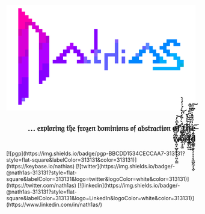 <p align="center">
<img alt="nathias" src="https://raw.githubusercontent.com/nath1as/nath1as/master/images/nths.gif"><h2 align="right">
... 𝔢𝔵𝔭𝔩𝔬𝔯𝔦𝔫𝔤 𝔱𝔥𝔢 𝔣𝔯𝔬𝔷𝔢𝔫 𝔡𝔬𝔪𝔦𝔫𝔦𝔬𝔫𝔰 𝔬𝔣 𝔞𝔟𝔰𝔱𝔯𝔞𝔠𝔱𝔦𝔬𝔫 o̴̸̙̣̻͔f҉̢͎̻̫̣̼̠̕ ͖̟͎t̳̣̭̟͙̼̗̦͡h̬̙̫̥̜̰̠͕e̶̩͍̰̼̭̳͔̳͖͞͞ w̶̸̢͖͓̲̬͙̹͙̞͖͔͇̅ͨ͊́́͛ͣͫ̀̓͝ͅo̗̩̞͚͐̈́̑͂ͪͩ̀ͬ̑̒̓̍ͬ́̾̓͑̀͜ͅrͨ̊̿̊ͤ͛̔ͦ̉̆̚̚͘҉̶̶̱̙̜̺͢l̢̛ͮ̄͑͊̋͑́̋͂͒͛̋ͫ̉ͣ̋̚͢͏҉̬̺̗̟͙d̵͕̣̩̣̬̖̠͓͓̦̩̳̬͖̜̖̬ͪ̿͛͛̽̔̃͒̄̇ͬ̄̈͊̎͠ͅ
</h2>
</p>
[![pgp](https://img.shields.io/badge/pgp-BBCDD1534CECCAA7-313131?style=flat-square&labelColor=313131&color=313131)](https://keybase.io/nathias)
[![twitter](https://img.shields.io/badge/-@nath1as-313131?style=flat-square&labelColor=313131&logo=twitter&logoColor=white&color=313131)](https://twitter.com/nath1as)
[![linkedin](https://img.shields.io/badge/-@nath1as-313131?style=flat-square&labelColor=313131&logo=LinkedIn&logoColor=white&color=313131)](https://www.linkedin.com/in/nath1as/)
<p>
</p>
</div>
